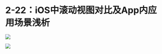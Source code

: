 # 2-22：iOS中滚动视图对比及App内应用场景浅析

![](https://gitlab.com/kiriha/my-public-pictures/-/raw/main/pictures/2024/06/13_11_44_36_202406131144381.png)

![](https://gitlab.com/kiriha/my-public-pictures/-/raw/main/pictures/2024/06/13_11_46_46_202406131146101.png)
